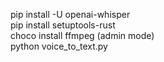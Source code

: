 pip install -U openai-whisper<br/>
pip install setuptools-rust<br/>
choco install ffmpeg (admin mode)<br/>
python voice_to_text.py<br/>

